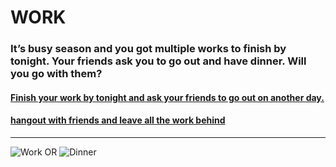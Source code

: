 # WORK
### It’s busy season and you got multiple works to finish by tonight. Your friends ask you to go out and have dinner. Will you go with them?
#### [Finish your work by tonight and ask your friends to go out on another day.](choice1/scene1.md)
#### [hangout with friends and leave all the work behind](choice2/scene2.md)
---
![Work](https://www.mortgageandfinancehelp.com.au/media/images/cashflow.original.jpg)
OR
![Dinner](https://previews.123rf.com/images/vadimgozhda/vadimgozhda1812/vadimgozhda181200167/113608383-friends-chilling-out-enjoying-meal-in-restaurant-group-of-happy-friends-meeting-and-having-dinner-ce.jpg)
